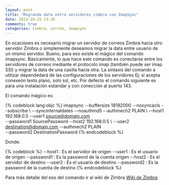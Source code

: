 ```yaml
---
layout: post
title: "Migrando data entre servidores zimbra con ImapSync"
date: 2013-10-25 13:39
comments: true
categories: zimbra, correo, imapsync
---
```


En ocaciones es necesario migrar un servidor de correos Zimbra hacia otro servidor Zimbra o simplemente deseamos migrar la data entre usuario de un mismo servidor. Bueno, para eso existe el mágico del comando imapsync. Básicamente, lo que hace este comando es conectarse entre los servidores de correos mediante el protocolo imap (también puede ser imap SSl) y migrar la data de una casilla hacia otra. 
La sintaxis del comando a utilizar dependedará de las configuraciones de los servidores Ej: si acepta conexeón texto plano, solo ssl, etc. Por defecto el comando siguiente es para una instalación estandar y con conección al puerto 143.

El comando mágico es:

{% codeblock lang:objc %}
imapsync --buffersize 18192000 --nosyncacls --subscribe \ 
--syncinternaldates --noauthmd5 --authmech2 PLAIN \ 
--host1 192.168.0.5 --user1 source@domain.com \
--password1 SourcePassword --host2 192.168.0.5 \ 
--user2 destination@domain.com --authmech2 PLAIN \
--password2 DestinationPassword 
{% endcodeblock %}

Donde: 

{% codeblock %}
--host1 : Es el servidor de origen
--user1 : Es el usuario de origen
--password1 : Es la password de la cuenta origen
--host2 : Es el servidor de destino
--user2 : Es el usuario de destino
--password2 : Es la password de la cuenta de destino
{% endcodeblock %}

Para más detalle del eso del comando ir al wiki de Zimbra <a href="http://wiki.zimbra.com/wiki/Guide_to_imapsync">Wiki de Zimbra</a>
